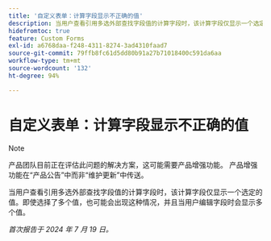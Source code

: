 ```yaml
---
title: '自定义表单：计算字段显示不正确的值'
description: 当用户查看引用多选外部查找字段值的计算字段时，该计算字段仅显示一个选定的值。即使选择了多个值，也可能会出现这种情况，并且当用户编辑字段时会显示多个值。
hidefromtoc: true
feature: Custom Forms
exl-id: a6768daa-f248-4311-8274-3ad4310faad7
source-git-commit: 79ffb8fc61d5dd80b91a27b71018400c591da6aa
workflow-type: tm+mt
source-wordcount: '132'
ht-degree: 94%

---
```


# 自定义表单：计算字段显示不正确的值

>[!NOTE]
>
>产品团队目前正在评估此问题的解决方案，这可能需要产品增强功能。 产品增强功能在“产品公告”中而非“维护更新”中传送。

当用户查看引用多选外部查找字段值的计算字段时，该计算字段仅显示一个选定的值。即使选择了多个值，也可能会出现这种情况，并且当用户编辑字段时会显示多个值。

_首次报告于 2024 年 7 月 19 日。_
